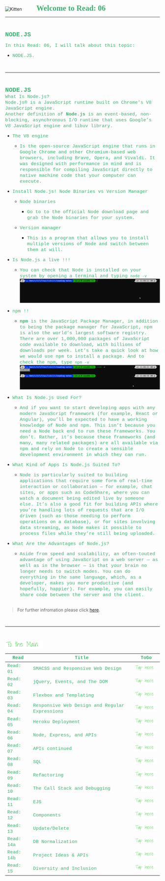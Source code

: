 <img src="https://asac.ltuc.com/wp-content/themes/asac/images/logo.png" alt="Kitten"
	title="LTUC-Abdul Aziz Al Ghurair School of Advanced Computing" width="200" />  &nbsp;&nbsp;&nbsp;&nbsp;&nbsp;&nbsp;&nbsp;&nbsp;&nbsp;&nbsp; <span style="font-family:Papyrus; font-size:25px;color:rgb(60, 179, 113)">**Welcome to Read: 06**</span>

---
<br>

<span style="font-family:Courier New; font-size:20px;color:rgb(60, 179, 113)"> **NODE.JS** </span>


<span style="font-family:Courier New; font-size:15px;color:rgb(60, 179, 113)">In this Read: 06, I will talk about this topic: 
</span>
- <span style="font-family:Courier New; font-size:15px;color:rgb(60, 179, 113)">NODE.JS.
<br>

---
<br>

<span style="font-family:Courier New; font-size:20px;color:rgb(60, 179, 113)">**NODE.JS** </span><br>
<span style="font-family:Courier New; font-size:15px;color:rgb(60, 179, 113)">What Is Node.js?<br>
Node.js® is a JavaScript runtime built on Chrome’s V8 JavaScript engine.<br>
Another definition of **Node.js** is an event-based, non-blocking, asynchronous I/O runtime that uses Google’s V8 JavaScript engine and libuv library.<br>
</span> 

- <span style="font-family:Courier New; font-size:15px;color:rgb(60, 179, 113)">The V8 engine</span><br>


    - <span style="font-family:Courier New; font-size:15px;color:rgb(60, 179, 113)">Is the open-source JavaScript engine that runs in Google Chrome and other Chromium-based web browsers, including Brave, Opera, and Vivaldi. It was designed with performance in mind and is responsible for compiling JavaScript directly to native machine code that your computer can execute.</span><br>

- <span style="font-family:Courier New; font-size:15px;color:rgb(60, 179, 113)">Install Node.js! Node Binaries vs Version Manager</span><br>


    - <span style="font-family:Courier New; font-size:15px;color:rgb(60, 179, 113)">Node binaries</span><br>
        - <span style="font-family:Courier New; font-size:15px;color:rgb(60, 179, 113)">Go to  to the official Node download page and grab the Node binaries for your system. </span><br>

    - <span style="font-family:Courier New; font-size:15px;color:rgb(60, 179, 113)">Version manager</span><br>
        - <span style="font-family:Courier New; font-size:15px;color:rgb(60, 179, 113)">This is a program that allows you to install multiple versions of Node and switch between them at will.</span><br>

- <span style="font-family:Courier New; font-size:15px;color:rgb(60, 179, 113)">Is Node.js a live !!!</span><br>
    - <span style="font-family:Courier New; font-size:15px;color:rgb(60, 179, 113)">You can check that Node is installed on your system by opening a terminal and typing `node -v`</span><br>
        ![image](./assets/NodeV.gif)


- <span style="font-family:Courier New; font-size:15px;color:rgb(60, 179, 113)">npm !!</span><br>
    - <span style="font-family:Courier New; font-size:15px;color:rgb(60, 179, 113)">**npm** is the JavaScript Package Manager, in addition to being the package manager for JavaScript, npm is also the world’s largest software registry. There are over 1,000,000 packages of JavaScript code available to download, with billions of downloads per week. Let’s take a quick look at how we would use npm to install a package. And to check the npm, type `npm -v`</span><br>
        ![image](./assets/npmV.gif)

- <span style="font-family:Courier New; font-size:15px;color:rgb(60, 179, 113)">What Is Node.js Used For?</span><br>
    - <span style="font-family:Courier New; font-size:15px;color:rgb(60, 179, 113)">And if you want to start developing apps with any modern JavaScript framework (for example, React or Angular), you’ll be expected to have a working knowledge of Node and npm. This isn’t because you need a Node back end to run these frameworks. You don’t. Rather, it’s because these frameworks (and many, many related packages) are all available via npm and rely on Node to create a sensible development environment in which they can run.</span><br>

- <span style="font-family:Courier New; font-size:15px;color:rgb(60, 179, 113)">What Kind of Apps Is Node.js Suited To?</span><br>
    - <span style="font-family:Courier New; font-size:15px;color:rgb(60, 179, 113)">Node is particularly suited to building applications that require some form of real-time interaction or collaboration — for example, chat sites, or apps such as CodeShare, where you can watch a document being edited live by someone else. It’s also a good fit for building APIs where you’re handling lots of requests that are I/O driven (such as those needing to perform operations on a database), or for sites involving data streaming, as Node makes it possible to process files while they’re still being uploaded.</span><br>

- <span style="font-family:Courier New; font-size:15px;color:rgb(60, 179, 113)">What Are the Advantages of Node.js?</span><br>
    - <span style="font-family:Courier New; font-size:15px;color:rgb(60, 179, 113)">Aside from speed and scalability, an often-touted advantage of using JavaScript on a web server — as well as in the browser — is that your brain no longer needs to switch modes. You can do everything in the same language, which, as a developer, makes you more productive (and hopefully, happier). For example, you can easily share code between the server and the client.</span><br><br>



> For further infromation please click [here](https://www.sitepoint.com/an-introduction-to-node-js/).

<br>

---
<br>

[<img src="assets/main.gif">](README)
<br>

| <span style="font-family:Courier New; font-size:15px;color:rgb(60, 179, 113)"> **Read** </span> |  <span style="font-family:Courier New; font-size:15px;color:rgb(60, 179, 113)"> **Title** </span>  |   <span style="font-family:Courier New; font-size:15px;color:rgb(60, 179, 113)"> **ToGo** </span>  |
| ----------- | ----------- | ----------- |
| <span style="font-family:Courier New; font-size:15px;color:rgb(60, 179, 113)"> Read: 01 </span>      | <span style="font-family:Courier New; font-size:15px;color:rgb(60, 179, 113)"> SMACSS and Responsive Web Design </span>       |[<img src="assets/taphere.gif">](class-01)|
| <span style="font-family:Courier New; font-size:15px;color:rgb(60, 179, 113)"> Read: 02 </span>      | <span style="font-family:Courier New; font-size:15px;color:rgb(60, 179, 113)"> jQuery, Events, and The DOM </span>       |[<img src="assets/taphere.gif">](class-02)|
| <span style="font-family:Courier New; font-size:15px;color:rgb(60, 179, 113)"> Read: 03 </span>      | <span style="font-family:Courier New; font-size:15px;color:rgb(60, 179, 113)"> Flexbox and Templating </span>       |[<img src="assets/taphere.gif">](class-03)|
| <span style="font-family:Courier New; font-size:15px;color:rgb(60, 179, 113)"> Read: 04 </span>      | <span style="font-family:Courier New; font-size:15px;color:rgb(60, 179, 113)"> Responsive Web Design and Regular Expressions </span>       |[<img src="assets/taphere.gif">](class-04)|
| <span style="font-family:Courier New; font-size:15px;color:rgb(60, 179, 113)"> Read: 05 </span>      | <span style="font-family:Courier New; font-size:15px;color:rgb(60, 179, 113)"> Heroku Deployment </span>       |[<img src="assets/taphere.gif">](class-05)|
| <span style="font-family:Courier New; font-size:15px;color:rgb(60, 179, 113)"> Read: 06 </span>      | <span style="font-family:Courier New; font-size:15px;color:rgb(60, 179, 113)"> Node, Express, and APIs </span>       |[<img src="assets/taphere.gif">](class-06)|
| <span style="font-family:Courier New; font-size:15px;color:rgb(60, 179, 113)"> Read: 07 </span>      | <span style="font-family:Courier New; font-size:15px;color:rgb(60, 179, 113)"> APIs continued </span>       |[<img src="assets/taphere.gif">](class-07)|
| <span style="font-family:Courier New; font-size:15px;color:rgb(60, 179, 113)"> Read: 08 </span>      | <span style="font-family:Courier New; font-size:15px;color:rgb(60, 179, 113)"> SQL </span>       |[<img src="assets/taphere.gif">](class-08)|
| <span style="font-family:Courier New; font-size:15px;color:rgb(60, 179, 113)"> Read: 09 </span>      | <span style="font-family:Courier New; font-size:15px;color:rgb(60, 179, 113)"> Refactoring </span>       |[<img src="assets/taphere.gif">](class-09)|
| <span style="font-family:Courier New; font-size:15px;color:rgb(60, 179, 113)"> Read: 10 </span>      | <span style="font-family:Courier New; font-size:15px;color:rgb(60, 179, 113)"> The Call Stack and Debugging </span>       |[<img src="assets/taphere.gif">](class-10)|
| <span style="font-family:Courier New; font-size:15px;color:rgb(60, 179, 113)"> Read: 11 </span>      | <span style="font-family:Courier New; font-size:15px;color:rgb(60, 179, 113)"> EJS </span>       |[<img src="assets/taphere.gif">](class-11)|
| <span style="font-family:Courier New; font-size:15px;color:rgb(60, 179, 113)"> Read: 12 </span>      | <span style="font-family:Courier New; font-size:15px;color:rgb(60, 179, 113)"> Components </span>       |[<img src="assets/taphere.gif">](class-12f)|
| <span style="font-family:Courier New; font-size:15px;color:rgb(60, 179, 113)"> Read: 13 </span>      | <span style="font-family:Courier New; font-size:15px;color:rgb(60, 179, 113)"> Update/Delete </span>       |[<img src="assets/taphere.gif">](class-13)|
| <span style="font-family:Courier New; font-size:15px;color:rgb(60, 179, 113)"> Read: 14a </span>      | <span style="font-family:Courier New; font-size:15px;color:rgb(60, 179, 113)"> DB Normalization </span>       |[<img src="assets/taphere.gif">](class-14a)|
| <span style="font-family:Courier New; font-size:15px;color:rgb(60, 179, 113)"> Read: 14b </span>      | <span style="font-family:Courier New; font-size:15px;color:rgb(60, 179, 113)"> Project Ideas & APIs </span>       |[<img src="assets/taphere.gif">](class-14b)|
| <span style="font-family:Courier New; font-size:15px;color:rgb(60, 179, 113)"> Read: 15 </span>      | <span style="font-family:Courier New; font-size:15px;color:rgb(60, 179, 113)"> Diversity and Inclusion </span>       |[<img src="assets/taphere.gif">](class-14b)|

